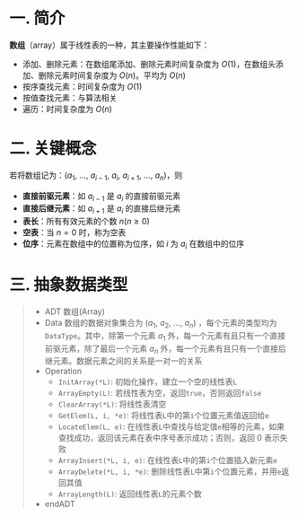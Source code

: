 # 一. 简介

**数组**（array）属于线性表的一种，其主要操作性能如下：

- 添加、删除元素：在数组尾添加、删除元素时间复杂度为 $O(1)$，在数组头添加、删除元素时间复杂度为 $O(n)$。平均为 $O(n)$
- 按序查找元素：时间复杂度为 $O(1)$
- 按值查找元素：与算法相关
- 遍历：时间复杂度为 $O(n)$



# 二. 关键概念

若将数组记为：$(a_1,\ \dots,\ a_{i-1},\ a_i,\ a_{i+1},\ \dots,\ a_n)$，则

- **直接前驱元素**：如 $a_{i-1}$ 是 $a_i$ 的直接前驱元素
- **直接后继元素**：如 $a_{i+1}$ 是 $a_i$ 的直接后继元素
- **表长**：所有有效元素的个数 $n(n\geqslant 0)$
- **空表**：当 $n=0$ 时，称为空表
- **位序**：元素在数组中的位置称为位序，如 $i$ 为 $a_i$ 在数组中的位序



# 三. 抽象数据类型

> - ADT 数组(Array)  
> - Data
>   数组的数据对象集合为 $(a_1,\ a_2,\ \dots,\ a_n)$ ，每个元素的类型均为`DataType`。其中，除第一个元素 $a_1$ 外，每一个元素有且只有一个直接前驱元素，除了最后一个元素 $a_n$ 外，每一个元素有且只有一个直接后继元素。数据元素之间的关系是一对一的关系
>  - Operation
>    - `InitArray(*L)`: 初始化操作，建立一个空的线性表`L`
>    - `ArrayEmpty(L)`: 若线性表为空，返回`true`，否则返回`false`
>    - `ClearArray(*L)`: 将线性表清空
>    - `GetElem(L, i, *e)`: 将线性表`L`中的第`i`个位置元素值返回给`e`
>    - `LocateElem(L, e)`: 在线性表`L`中查找与给定值`e`相等的元素，如果查找成功，返回该元素在表中序号表示成功；否则，返回 0 表示失败
>    - `ArrayInsert(*L, i, e)`: 在线性表`L`中的第`i`个位置插入新元素`e`
>    - `ArrayDelete(*L, i, *e)`: 删除线性表`L`中第`i`个位置元素，并用`e`返回其值
>    - `ArrayLength(L)`: 返回线性表`L`的元素个数
> - endADT